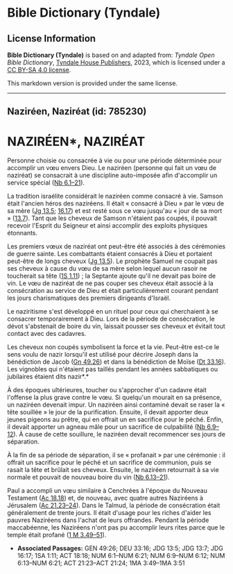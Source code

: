 # Bible Dictionary (Tyndale)

## License Information

**Bible Dictionary (Tyndale)** is based on and adapted from: _Tyndale Open Bible Dictionary_, [Tyndale House Publishers](https://tyndaleopenresources.com/), 2023, which is licensed under a [CC BY-SA 4.0 license](https://creativecommons.org/licenses/by-sa/4.0/legalcode.en).

This markdown version is provided under the same license.



--------------------------------

## Naziréen, Naziréat (id: 785230)

NAZIRÉEN\*, NAZIRÉAT
====================

Personne choisie ou consacrée à vie ou pour une période déterminée pour accomplir un vœu envers Dieu. Le naziréen (personne qui fait un vœu de naziréat) se consacrait à une discipline auto\-imposée afin d'accomplir un service spécial ([Nb 6\.1–21](https://ref.ly/Num6:1-Num6:21)).

La tradition israélite considérait le naziréen comme consacré à vie. Samson était l'ancien héros des naziréens. Il était « consacré à Dieu » par le vœu de sa mère ([Jg 13\.5](https://ref.ly/Judg13:5); [16\.17](https://ref.ly/Judg16:17)) et est resté sous ce vœu jusqu'au « jour de sa mort » ([13\.7](https://ref.ly/Judg13:7)). Tant que les cheveux de Samson n'étaient pas coupés, il pouvait recevoir l'Esprit du Seigneur et ainsi accomplir des exploits physiques étonnants.

Les premiers vœux de naziréat ont peut\-être été associés à des cérémonies de guerre sainte. Les combattants étaient consacrés à Dieu et portaient peut\-être de longs cheveux ([Jg 13\.5](https://ref.ly/Judg13:5)). Le prophète Samuel ne coupait pas ses cheveux à cause du vœu de sa mère selon lequel aucun rasoir ne toucherait sa tête ([1S 1\.11](https://ref.ly/1Sam1:11)) ; la Septante ajoute qu'il ne devait pas boire de vin. Le vœu de naziréat de ne pas couper ses cheveux était associé à la consécration au service de Dieu et était particulièrement courant pendant les jours charismatiques des premiers dirigeants d'Israël.

Le naziritisme s'est développé en un rituel pour ceux qui cherchaient à se consacrer temporairement à Dieu. Lors de la période de consécration, le dévot s'abstenait de boire du vin, laissait pousser ses cheveux et évitait tout contact avec des cadavres.

Les cheveux non coupés symbolisent la force et la vie. Peut\-être est\-ce le sens voulu de nazir lorsqu'il est utilisé pour décrire Joseph dans la bénédiction de Jacob ([Gn 49\.26](https://ref.ly/Gen49:26)) et dans la bénédiction de Moïse ([Dt 33\.16](https://ref.ly/Deut33:16)). Les vignobles qui n'étaient pas taillés pendant les années sabbatiques ou jubilaires étaient dits nazir*.*

À des époques ultérieures, toucher ou s'approcher d'un cadavre était l'offense la plus grave contre le vœu. Si quelqu'un mourait en sa présence, un naziréen devenait impur. Un naziréen ainsi contaminé devait se raser la « tête souillée » le jour de la purification. Ensuite, il devait apporter deux jeunes pigeons au prêtre, qui en offrait un en sacrifice pour le péché. Enfin, il devait apporter un agneau mâle pour un sacrifice de culpabilité ([Nb 6\.9–12](https://ref.ly/Num6:9-Num6:12)). À cause de cette souillure, le naziréen devait recommencer ses jours de séparation.

À la fin de sa période de séparation, il se « profanait » par une cérémonie : il offrait un sacrifice pour le péché et un sacrifice de communion, puis se rasait la tête et brûlait ses cheveux. Ensuite, le naziréen retournait à sa vie normale et pouvait de nouveau boire du vin ([Nb 6\.13–21](https://ref.ly/Num6:13-Num6:21)).

Paul a accompli un vœu similaire à Cenchrées à l'époque du Nouveau Testament ([Ac 18\.18](https://ref.ly/Acts18:18)) et, de nouveau, avec quatre autres Naziréens à Jérusalem ([Ac 21\.23–24](https://ref.ly/Acts21:23-Acts21:24)). Dans le Talmud, la période de consécration était généralement de trente jours. Il était d'usage pour les riches d'aider les pauvres Naziréens dans l'achat de leurs offrandes. Pendant la période maccabéenne, les Naziréens n'ont pas pu accomplir leurs rites parce que le temple était profané ([1 M 3\.49–51](https://ref.ly/1Macc3:49-1Macc3:51)).

* **Associated Passages:** GEN 49:26; DEU 33:16; JDG 13:5; JDG 13:7; JDG 16:17; 1SA 1:11; ACT 18:18; NUM 6:1–NUM 6:21; NUM 6:9–NUM 6:12; NUM 6:13–NUM 6:21; ACT 21:23–ACT 21:24; 1MA 3:49–1MA 3:51

